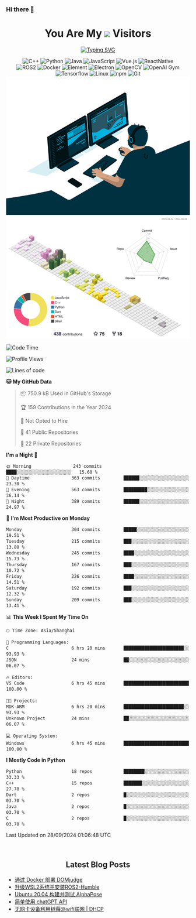 ### Hi there 👋

<div align="center">
  <h1>
    You Are My <img src="https://profile-counter.glitch.me/fateryu/count.svg"> Visitors
  </h1>
  <!--<img align="center" src="https://github-readme-stats-git-masterrstaa-rickstaa.vercel.app/api?username=FaterYU&show_icons=true&count_private=true"/>-->

  <a href="https://git.io/typing-svg"><img src="https://readme-typing-svg.demolab.com?font=Fira+Code&pause=500&center=true&vCenter=true&random=false&width=435&lines=Talk+is+cheap.+Show+me+the+code." alt="Typing SVG" /></a>

  <img src="https://img.shields.io/badge/C++-512BD4?style=flat-square&logo=cplusplus&logoColor=ffffff" alt="C++">
  <img src="https://img.shields.io/badge/-Python-37A6AB?style=flat-square&logo=python&logoColor=ffffff" alt="Python">
  <img src="https://img.shields.io/badge/-Java-007396?style=flat-square&logo=java&logoColor=ffffff" alt="Java">
  <img src="https://img.shields.io/badge/JavaScript-F7DF1E?style=flat-square&logo=JavaScript&logoColor=ffffff" alt="JavaScript">
  <img src="https://img.shields.io/badge/-Vue.js-4FC08D?style=flat-square&logo=Vue.js&logoColor=ffffff" alt="Vue.js">
  <img src="https://img.shields.io/badge/ReactNative-813144?style=flat-square&logo=react&logoColor=ffffff" alt="ReactNative">
  </br>
  <img src="https://img.shields.io/badge/-ROS2-8DD6F9?style=flat-square&logo=ros&logoColor=ffffff" alt="ROS2">
  <img src="https://img.shields.io/badge/Docker-2496ED?style=flat-square&logo=docker&logoColor=ffffff" alt="Docker">
  <img src="https://img.shields.io/badge/-Element-02845A?style=flat-square&logo=electron&logoColor=ffffff" alt="Element">
  <img src="https://img.shields.io/badge/-Electron-002D71?style=flat-square&logo=element&logoColor=ffffff" alt="Electron">
  <img src="https://img.shields.io/badge/-OpenCV-361522?style=flat-square&logo=opencv&logoColor=ffffff" alt="OpenCV">
  <img src="https://img.shields.io/badge/-OpenAIGym-91302E?style=flat-square&logo=openaigym&logoColor=ffffff" alt="OpenAI Gym">
  </br>
  <img src="https://img.shields.io/badge/-Tensorflow-204366?style=flat-square&logo=tensorflow&logoColor=ffffff" alt="Tensorflow">
  <img src="https://img.shields.io/badge/-Linux-333333?style=flat-square&logo=linux&logoColor=white" alt="Linux">
  <img src="https://img.shields.io/badge/-NPM-CB3837?style=flat-square&logo=npm&logoColor=white" alt="npm">
  <img src="https://img.shields.io/badge/-Git-f05032?style=flat-square&logo=git&logoColor=white" alt="Git">
  </br>
  <img alt="GIF" src="./code.gif?raw=true" />
  </br>
  <!--<img src="https://github-readme-stats.vercel.app/api/top-langs/?username=fateryu&hide=HTML&langs_count=5">-->
  <img src="./profile-3d-contrib/profile-south-season-animate.svg">
  </br>
</div>

<!--START_SECTION:waka-->
![Code Time](http://img.shields.io/badge/Code%20Time-323%20hrs%2045%20mins-blue)

![Profile Views](http://img.shields.io/badge/Profile%20Views-7-blue)

![Lines of code](https://img.shields.io/badge/From%20Hello%20World%20I%27ve%20Written-12.2%20million%20lines%20of%20code-blue)

**🐱 My GitHub Data** 

> 📦 750.9 kB Used in GitHub's Storage 
 > 
> 🏆 159 Contributions in the Year 2024
 > 
> 🚫 Not Opted to Hire
 > 
> 📜 41 Public Repositories 
 > 
> 🔑 22 Private Repositories 
 > 
**I'm a Night 🦉** 

```text
🌞 Morning                243 commits         ████░░░░░░░░░░░░░░░░░░░░░   15.60 % 
🌆 Daytime                363 commits         ██████░░░░░░░░░░░░░░░░░░░   23.30 % 
🌃 Evening                563 commits         █████████░░░░░░░░░░░░░░░░   36.14 % 
🌙 Night                  389 commits         ██████░░░░░░░░░░░░░░░░░░░   24.97 % 
```
📅 **I'm Most Productive on Monday** 

```text
Monday                   304 commits         █████░░░░░░░░░░░░░░░░░░░░   19.51 % 
Tuesday                  215 commits         ███░░░░░░░░░░░░░░░░░░░░░░   13.80 % 
Wednesday                245 commits         ████░░░░░░░░░░░░░░░░░░░░░   15.73 % 
Thursday                 167 commits         ███░░░░░░░░░░░░░░░░░░░░░░   10.72 % 
Friday                   226 commits         ████░░░░░░░░░░░░░░░░░░░░░   14.51 % 
Saturday                 192 commits         ███░░░░░░░░░░░░░░░░░░░░░░   12.32 % 
Sunday                   209 commits         ███░░░░░░░░░░░░░░░░░░░░░░   13.41 % 
```


📊 **This Week I Spent My Time On** 

```text
🕑︎ Time Zone: Asia/Shanghai

💬 Programming Languages: 
C                        6 hrs 20 mins       ███████████████████████░░   93.93 % 
JSON                     24 mins             ██░░░░░░░░░░░░░░░░░░░░░░░   06.07 % 

🔥 Editors: 
VS Code                  6 hrs 45 mins       █████████████████████████   100.00 % 

🐱‍💻 Projects: 
MDK-ARM                  6 hrs 20 mins       ███████████████████████░░   93.93 % 
Unknown Project          24 mins             ██░░░░░░░░░░░░░░░░░░░░░░░   06.07 % 

💻 Operating System: 
Windows                  6 hrs 45 mins       █████████████████████████   100.00 % 
```

**I Mostly Code in Python** 

```text
Python                   18 repos            ████████░░░░░░░░░░░░░░░░░   33.33 % 
C++                      15 repos            ███████░░░░░░░░░░░░░░░░░░   27.78 % 
Dart                     2 repos             █░░░░░░░░░░░░░░░░░░░░░░░░   03.70 % 
Java                     2 repos             █░░░░░░░░░░░░░░░░░░░░░░░░   03.70 % 
C                        2 repos             █░░░░░░░░░░░░░░░░░░░░░░░░   03.70 % 
```




 Last Updated on 28/09/2024 01:06:48 UTC
<!--END_SECTION:waka-->

<div align="center">
  </br>
  <h2>
    Latest Blog Posts
  </h2>
</div>

<!-- BLOGPOSTS:START -->
- [通过 Docker 部署 DOMjudge](https://fater.top/record/domjudge-docker-config/)
- [升级WSL2系统并安装ROS2-Humble](https://fater.top/record/upgrade-wsl-system-install-ros2-humble/)
- [Ubuntu 20.04 构建并测试 AlphaPose](https://fater.top/usage/build-test-alphapose/)
- [简单使用 chatGPT API](https://fater.top/usage/use-chatgpt-api/)
- [无网卡设备利用树莓派wifi联网 | DHCP](https://fater.top/record/raspi-relay-wifi/)
<!-- BLOGPOSTS:END -->
